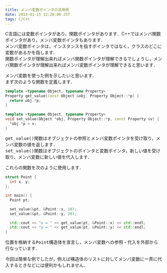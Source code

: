 ```yaml
---
title: メンバ変数ポインタの活用例
date: 2013-01-15 12:28:06 JST
tags: C/C++
---
```


C言語には変数ポインタがあり，関数ポインタがあります．C++ではメンバ関数ポインタがあり，メンバ変数ポインタもあります．  
メンバ変数ポインタは，インスタンスを指すポインタではなく，クラスのどこに変数があるかを指します．  
関数ポインタが理解出来ればメンバ関数ポインタが理解できるでしょうし，メンバ関数ポインタが理解出来ればメンバ変数ポインタが理解できると思います．

メンバ変数を使った例を示したいと思います．  
まず次のような関数を定義します．

```cpp
template <typename Object, typename Property>
Property get_value(const Object &obj, Property Object::*p) {
  return obj.*p;
}

template <typename Object, typename Property>
void set_value(Object *obj, Property Object::*p, const Property &v) {
  *obj.*p = v;
}
```

<span style="font-family:monospace">get_value()</span>関数はオブジェクトの参照とメンバ変数ポインタを受け取り，メンバ変数の値を返します．  
<span style="font-family:monospace">set_value()</span>関数はオブジェクトのポインタと変数ポインタ，新しい値を受け取り，メンバ変数に新しい値を代入します．

これらの関数を次のように使用します．

```cpp
struct Point {
  int x, y;
};

int main() {
  Point pt;

  set_value(&pt, &Point::x, 10);
  set_value(&pt, &Point::y, 20);

  std::cout << "x = " << get_value(pt, &Point::x) << std::endl;
  std::cout << "y = " << get_value(pt, &Point::y) << std::endl;
}
```

位置を格納する<span style="font-family:monospace">Point</span>構造体を宣言し，メンバ変数への参照・代入を外部から行なっています．

今回は簡単な例でしたが，例えば構造体のリストに対してメンバ変数に一斉に代入するときなどには便利かもしれません．

